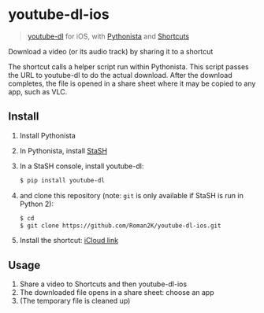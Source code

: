 # youtube-dl-ios

> [youtube-dl][youtube-dl] for iOS, with [Pythonista][pythonista] and
[Shortcuts][shortcuts]

Download a video (or its audio track) by sharing it to a shortcut

The shortcut calls a helper script run within Pythonista. This script passes the
URL to youtube-dl to do the actual download. After the download completes, the
file is opened in a share sheet where it may be copied to any app, such as VLC.

## Install

1. Install Pythonista
2. In Pythonista, install [StaSH][stash]
3. In a StaSH console, install youtube-dl:

    ```sh
    $ pip install youtube-dl
    ```

4. and clone this repository (note: `git` is only available if StaSH is run in
   Python 2):

    ```sh
    $ cd
    $ git clone https://github.com/Roman2K/youtube-dl-ios.git
    ```

5. Install the shortcut: [iCloud link][shortcut]

## Usage

1. Share a video to Shortcuts and then youtube-dl-ios
2. The downloaded file opens in a share sheet: choose an app
3. (The temporary file is cleaned up)

[youtube-dl]: https://rg3.github.io/youtube-dl/
[pythonista]: http://omz-software.com/pythonista/
[shortcuts]: https://support.apple.com/en-jo/guide/shortcuts/welcome/ios
[stash]:https://github.com/ywangd/stash
[shortcut]: https://www.icloud.com/shortcuts/85f6b11f2827451da6d1f5b82b11816a
